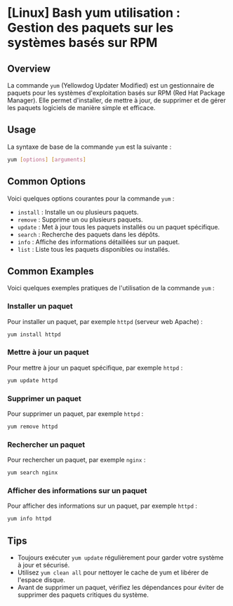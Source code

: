# [Linux] Bash yum utilisation : Gestion des paquets sur les systèmes basés sur RPM

## Overview
La commande `yum` (Yellowdog Updater Modified) est un gestionnaire de paquets pour les systèmes d'exploitation basés sur RPM (Red Hat Package Manager). Elle permet d'installer, de mettre à jour, de supprimer et de gérer les paquets logiciels de manière simple et efficace.

## Usage
La syntaxe de base de la commande `yum` est la suivante :

```bash
yum [options] [arguments]
```

## Common Options
Voici quelques options courantes pour la commande `yum` :

- `install` : Installe un ou plusieurs paquets.
- `remove` : Supprime un ou plusieurs paquets.
- `update` : Met à jour tous les paquets installés ou un paquet spécifique.
- `search` : Recherche des paquets dans les dépôts.
- `info` : Affiche des informations détaillées sur un paquet.
- `list` : Liste tous les paquets disponibles ou installés.

## Common Examples
Voici quelques exemples pratiques de l'utilisation de la commande `yum` :

### Installer un paquet
Pour installer un paquet, par exemple `httpd` (serveur web Apache) :

```bash
yum install httpd
```

### Mettre à jour un paquet
Pour mettre à jour un paquet spécifique, par exemple `httpd` :

```bash
yum update httpd
```

### Supprimer un paquet
Pour supprimer un paquet, par exemple `httpd` :

```bash
yum remove httpd
```

### Rechercher un paquet
Pour rechercher un paquet, par exemple `nginx` :

```bash
yum search nginx
```

### Afficher des informations sur un paquet
Pour afficher des informations sur un paquet, par exemple `httpd` :

```bash
yum info httpd
```

## Tips
- Toujours exécuter `yum update` régulièrement pour garder votre système à jour et sécurisé.
- Utilisez `yum clean all` pour nettoyer le cache de yum et libérer de l'espace disque.
- Avant de supprimer un paquet, vérifiez les dépendances pour éviter de supprimer des paquets critiques du système.